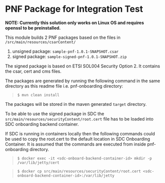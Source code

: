 
PNF Package for Integration Test
================================

**NOTE: Currently this solution only works on Linux OS and requires openssl to be preinstalled.**

This module builds 2 PNF packages based on the files in `/src/main/resources/csarContent/`

1. unsigned package:	`sample-pnf-1.0.1-SNAPSHOT.csar`
2. signed package:	`sample-signed-pnf-1.0.1-SNAPSHOT.zip`

The signed package is based on ETSI SOL004 Security Option 2. It contains the csar, cert and cms files.

The packages are generated by running the following command in the same directory as this readme file i.e. pnf-onboarding directory:
>	`$ mvn clean install`

The packages will be stored in the maven generated `target` directory.

To be able to use the signed package in SDC the `src/main/resources/securityContent/root.cert` file has to be loaded into SDC onboarding backend container.

If SDC is running in containers locally then the following commands could be used to copy the root.cert to the default location in SDC Onboarding Container. It is assumed that the commands are executed from inside pnf-onboarding directory.

>	`$ docker exec -it <sdc-onboard-backend-container-id> mkdir -p /var/lib/jetty/cert`

>	`$ docker cp src/main/resources/securityContent/root.cert <sdc-onboard-backend-container-id>:/var/lib/jetty`
